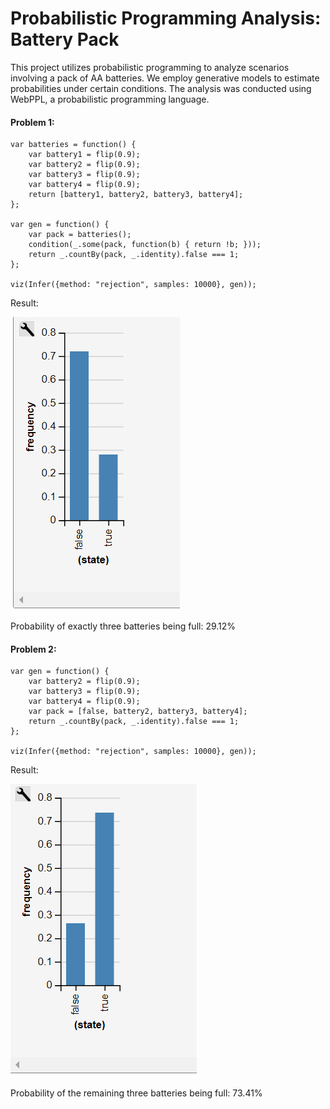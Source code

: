 # Probabilistic Programming Analysis: Battery Pack

This project utilizes probabilistic programming to analyze scenarios involving a pack of AA batteries.
We employ generative models to estimate probabilities under certain conditions. The analysis was conducted using WebPPL, a probabilistic programming language.

#### Problem 1:
````
var batteries = function() {
    var battery1 = flip(0.9);
    var battery2 = flip(0.9);
    var battery3 = flip(0.9);
    var battery4 = flip(0.9);
    return [battery1, battery2, battery3, battery4];
};

var gen = function() {
    var pack = batteries();
    condition(_.some(pack, function(b) { return !b; }));
    return _.countBy(pack, _.identity).false === 1;
};

viz(Infer({method: "rejection", samples: 10000}, gen));
````

Result:

![img.png](img.png)

Probability of exactly three batteries being full: 29.12%




#### Problem 2:
````
var gen = function() {
    var battery2 = flip(0.9);
    var battery3 = flip(0.9);
    var battery4 = flip(0.9);
    var pack = [false, battery2, battery3, battery4];
    return _.countBy(pack, _.identity).false === 1;
};

viz(Infer({method: "rejection", samples: 10000}, gen));
````

Result:

![img_1.png](img_1.png)

Probability of the remaining three batteries being full: 73.41%

